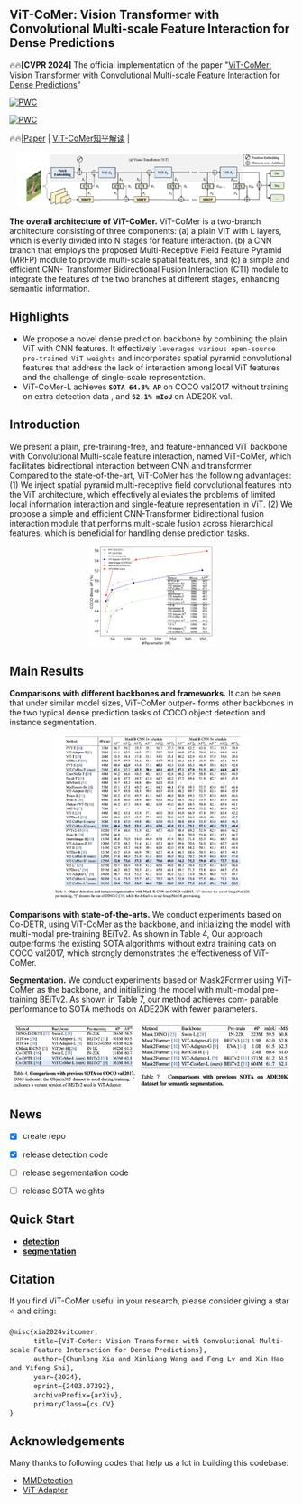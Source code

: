 ## ViT-CoMer: Vision Transformer with Convolutional Multi-scale Feature Interaction for Dense Predictions

:fire::fire:**[CVPR 2024]** The official implementation of the paper "[ViT-CoMer: Vision Transformer with Convolutional Multi-scale Feature Interaction for Dense Predictions](https://arxiv.org/abs/2403.07392)"

[![PWC](https://img.shields.io/endpoint.svg?url=https://paperswithcode.com/badge/vit-comer-vision-transformer-with/object-detection-on-coco-minival)](https://paperswithcode.com/sota/object-detection-on-coco-minival?p=vit-comer-vision-transformer-with)

[![PWC](https://img.shields.io/endpoint.svg?url=https://paperswithcode.com/badge/vit-comer-vision-transformer-with/semantic-segmentation-on-ade20k-val)](https://paperswithcode.com/sota/semantic-segmentation-on-ade20k-val?p=vit-comer-vision-transformer-with)

:fire::fire:|[Paper](https://arxiv.org/abs/2403.07392) | [ViT-CoMer知乎解读](https://zhuanlan.zhihu.com) |

 <div align=center> <img title='vit-comer' src="img/vit-comer-0312-2.png" width = 95% > </div>

**The overall architecture of ViT-CoMer.** ViT-CoMer is a two-branch architecture consisting of three components: (a) a plain ViT with L layers, which is evenly divided into N stages for feature interaction. (b) a CNN branch that employs the proposed Multi-Receptive Field Feature Pyramid (MRFP) module to provide multi-scale spatial features, and (c) a simple and efficient CNN- Transformer Bidirectional Fusion Interaction (CTI) module to integrate the features of the two branches at different stages, enhancing semantic information.


## Highlights

 - We propose a novel dense prediction backbone by combining the plain ViT with CNN features. It effectively `leverages various open-source pre-trained ViT weights`  and incorporates spatial pyramid convolutional features that address the lack of interaction among local ViT features and the challenge of single-scale representation.
 - ViT-CoMer-L achieves **`SOTA 64.3% AP`** on COCO val2017 without training on extra detection data , and **`62.1% mIoU`** on ADE20K val.



## Introduction
We present a plain, pre-training-free, and feature-enhanced ViT backbone with Convolutional Multi-scale feature interaction, named ViT-CoMer, which facilitates bidirectional interaction between CNN and transformer. Compared to the state-of-the-art, ViT-CoMer has the following advantages: (1) We inject spatial pyramid multi-receptive field convolutional features into the ViT architecture, which effectively alleviates the problems of limited local information interaction and single-feature representation in ViT. (2) We propose a simple and efficient CNN-Transformer bidirectional fusion interaction module that performs multi-scale fusion across hierarchical features, which is beneficial for handling dense prediction tasks.
<div align=center>  <img src="img/vit-comer-0.jpg" width = 45%> </div>

## Main Results

**Comparisons with different backbones and frameworks.**  It can be seen that under similar model sizes, ViT-CoMer outper- forms other backbones in the two typical dense prediction tasks of COCO object detection and instance segmentation.
<div align=center>  <img src="img/exp_0.jpg" width = 70% > </div>

**Comparisons with state-of-the-arts.** We conduct experiments based on Co-DETR, using ViT-CoMer as the backbone, and initializing the model with multi-modal pre-training BEiTv2. As shown in Table 4, Our approach outperforms the existing SOTA algorithms without extra training data on COCO val2017, which strongly demonstrates the effectiveness of ViT-CoMer.

**Segmentation.**  We conduct experiments based on Mask2Former using ViT-CoMer as the backbone, and initializing the model with multi-modal pre-training BEiTv2. As shown in Table 7, our method achieves com- parable performance to SOTA methods on ADE20K with fewer parameters. 

<div align=center>
<img src="img/sota.jpg" style="height: 120px; flex: 1; object-fit: cover;">
<img src="img/seg_sota.jpg" style="height: 120px; flex: 1; object-fit: cover;">
</div>

## News

- [x] create repo
- [x] release detection code
- [ ] release segementation code
- [ ] release SOTA weights


## Quick Start
* [**detection**](./detection)
* [**segmentation**](./segmentation)

## Citation

If you find ViT-CoMer useful in your research, please consider giving a star ⭐ and citing:

```
@misc{xia2024vitcomer,
      title={ViT-CoMer: Vision Transformer with Convolutional Multi-scale Feature Interaction for Dense Predictions}, 
      author={Chunlong Xia and Xinliang Wang and Feng Lv and Xin Hao and Yifeng Shi},
      year={2024},
      eprint={2403.07392},
      archivePrefix={arXiv},
      primaryClass={cs.CV}
}
```

## Acknowledgements
Many thanks to following codes that help us a lot in building this codebase:

- [MMDetection](https://github.com/open-mmlab/mmdetection)
- [ViT-Adapter](https://github.com/Jeremy-lf/ViT-Adapter/tree/main)

